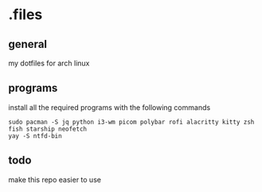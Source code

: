 # .files

## general

my dotfiles for arch linux

## programs

install all the required programs with the following commands

```
sudo pacman -S jq python i3-wm picom polybar rofi alacritty kitty zsh fish starship neofetch
yay -S ntfd-bin 
```

## todo

make this repo easier to use
